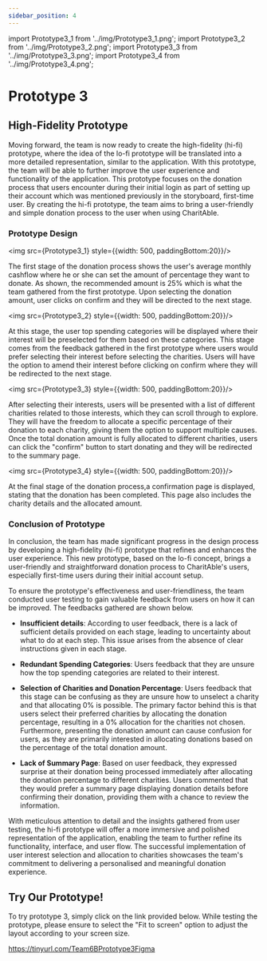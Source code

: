 ```yaml
---
sidebar_position: 4
---
```


import Prototype3_1 from '../img/Prototype3_1.png';
import Prototype3_2 from '../img/Prototype3_2.png';
import Prototype3_3 from '../img/Prototype3_3.png';
import Prototype3_4 from '../img/Prototype3_4.png';


# Prototype 3
## High-Fidelity Prototype
Moving forward, the team is now ready to create the high-fidelity (hi-fi) prototype, where the idea of the lo-fi prototype will be translated into a more detailed representation, similar to the application. With this prototype, the team will be able to further improve the user experience and functionality of the application. This prototype focuses on the donation process that users encounter during their initial login as part of setting up their account which was mentioned previously in the storyboard, first-time user. By creating the hi-fi prototype, the team aims to bring a user-friendly and simple donation process to the user when using CharitAble.
### Prototype Design

<img src={Prototype3_1} style={{width: 500, paddingBottom:20}}/>

The first stage of the donation process shows the user's average monthly cashflow where he or she can set the amount of percentage they want to donate. As shown, the recommended amount is 25% which is what the team gathered from the first prototype. Upon selecting the donation amount, user clicks on confirm and they will be directed to the next stage. 

<img src={Prototype3_2} style={{width: 500, paddingBottom:20}}/>

At this stage, the user top spending categories will be displayed where their interest will be preselected for them based on these categories. This stage comes from the feedback gathered in the first prototype where users would prefer selecting their interest before selecting the charities. Users will have the option to amend their interest before clicking on confirm where they will be redirected to the next stage.   

<img src={Prototype3_3} style={{width: 500, paddingBottom:20}}/>

After selecting their interests, users will be presented with a list of different charities related to those interests, which they can scroll through to explore. They will have the freedom to allocate a specific percentage of their donation to each charity, giving them the option to support multiple causes. Once the total donation amount is fully allocated to different charities, users can click the "confirm" button to start donating and they will be redirected to the summary page.

<img src={Prototype3_4} style={{width: 500, paddingBottom:20}}/>

At the final stage of the donation process,a confirmation page is displayed, stating that the donation has been completed. This page also includes the charity details and the allocated amount.


### Conclusion of Prototype

In conclusion, the team has made significant progress in the design process by developing a high-fidelity (hi-fi) prototype that refines and enhances the user experience. This new prototype, based on the lo-fi concept, brings a user-friendly and straightforward donation process to CharitAble's users, especially first-time users during their initial account setup.

To ensure the prototype's effectiveness and user-friendliness, the team conducted user testing to gain valuable feedback from users on how it can be improved. The feedbacks gathered are shown below.

- **Insufficient details**: According to user feedback, there is a lack of sufficient details provided on each stage, leading to uncertainty about what to do at each step. This issue arises from the absence of clear instructions given in each stage.

- **Redundant Spending Categories**: Users feedback that they are unsure how the top spending categories are related to their interest.

- **Selection of Charities and Donation Percentage**: Users feedback that this stage can be confusing as they are unsure how to unselect a charity and that allocating 0% is possible. The primary factor behind this is that users select their preferred charities by allocating the donation percentage, resulting in a 0% allocation for the charities not chosen. Furthermore, presenting the donation amount can cause confusion for users, as they are primarily interested in allocating donations based on the percentage of the total donation amount.

- **Lack of Summary Page**: Based on user feedback, they expressed surprise at their donation being processed immediately after allocating the donation percentage to different charities. Users commented that they would prefer a summary page displaying donation details before confirming their donation, providing them with a chance to review the information.


With meticulous attention to detail and the insights gathered from user testing, the hi-fi prototype will offer a more immersive and polished representation of the application, enabling the team to further refine its functionality, interface, and user flow. The successful implementation of user interest selection and allocation to charities showcases the team's commitment to delivering a personalised and meaningful donation experience.

## Try Our Prototype!
To try prototype 3, simply click on the link provided below. While testing the prototype, please ensure to select the "Fit to screen" option to adjust the layout according to your screen size.

https://tinyurl.com/Team6BPrototype3Figma

